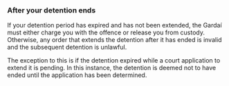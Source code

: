###  **After your detention ends**

If your detention period has expired and has not been extended, the Gardaí
must either charge you with the offence or release you from custody.
Otherwise, any order that extends the detention after it has ended is invalid
and the subsequent detention is unlawful.

The exception to this is if the detention expired while a court application to
extend it is pending. In this instance, the detention is deemed not to have
ended until the application has been determined.
